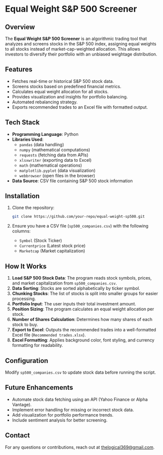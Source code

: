 # Equal Weight S&P 500 Screener

## Overview

The **Equal Weight S&P 500 Screener** is an algorithmic trading tool that analyzes and screens stocks in the S&P 500 index, assigning equal weights to all stocks instead of market-cap-weighted allocation. This allows investors to diversify their portfolio with an unbiased weightage distribution.

## Features

- Fetches real-time or historical S&P 500 stock data.
- Screens stocks based on predefined financial metrics.
- Calculates equal weight allocation for all stocks.
- Provides visualization and insights for portfolio balancing.
- Automated rebalancing strategy.
- Exports recommended trades to an Excel file with formatted output.

## Tech Stack

- **Programming Language**: Python
- **Libraries Used**:
  - `pandas` (data handling)
  - `numpy` (mathematical computations)
  - `requests` (fetching data from APIs)
  - `xlsxwriter` (exporting data to Excel)
  - `math` (mathematical operations)
  - `matplotlib.pyplot` (data visualization)
  - `webbrowser` (open files in the browser)
- **Data Source**: CSV file containing S&P 500 stock information

## Installation

1. Clone the repository:
   ```sh
   git clone https://github.com/your-repo/equal-weight-sp500.git
   ```

2. Ensure you have a CSV file (`sp500_companies.csv`) with the following columns:
   - `Symbol` (Stock Ticker)
   - `Currentprice` (Latest stock price)
   - `Marketcap` (Market capitalization)


## How It Works

1. **Load S&P 500 Stock Data**: The program reads stock symbols, prices, and market capitalization from `sp500_companies.csv`.
2. **Data Sorting**: Stocks are sorted alphabetically by ticker symbol.
3. **Chunking Stocks**: The list of stocks is split into smaller groups for easier processing.
4. **Portfolio Input**: The user inputs their total investment amount.
5. **Position Sizing**: The program calculates an equal weight allocation per stock.
6. **Number of Shares Calculation**: Determines how many shares of each stock to buy.
7. **Export to Excel**: Outputs the recommended trades into a well-formatted Excel file (`Recommended trades.xlsx`).
8. **Excel Formatting**: Applies background color, font styling, and currency formatting for readability.

## Configuration

Modify `sp500_companies.csv` to update stock data before running the script.

## Future Enhancements

- Automate stock data fetching using an API (Yahoo Finance or Alpha Vantage).
- Implement error handling for missing or incorrect stock data.
- Add visualization for portfolio performance trends.
- Include sentiment analysis for better screening.


## Contact

For any questions or contributions, reach out at [thelogical369@gmail.com](mailto:thelogical369@gmail.com).
